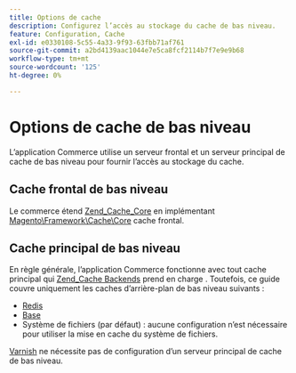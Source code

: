 ```yaml
---
title: Options de cache
description: Configurez l’accès au stockage du cache de bas niveau.
feature: Configuration, Cache
exl-id: e0330108-5c55-4a33-9f93-63fbb71af761
source-git-commit: a2bd4139aac1044e7e5ca8fcf2114b7f7e9e9b68
workflow-type: tm+mt
source-wordcount: '125'
ht-degree: 0%

---
```


# Options de cache de bas niveau

L’application Commerce utilise un serveur frontal et un serveur principal de cache de bas niveau pour fournir l’accès au stockage du cache.

## Cache frontal de bas niveau

Le commerce étend [Zend_Cache_Core](https://framework.zend.com/manual/1.12/en/zend.cache.frontends.html) en implémentant [Magento\Framework\Cache\Core](https://github.com/magento/magento2/blob/2.4/lib/internal/Magento/Framework/Cache/Core.php) cache frontal.

## Cache principal de bas niveau

En règle générale, l’application Commerce fonctionne avec tout cache principal qui [Zend_Cache Backends](https://framework.zend.com/manual/1.12/en/zend.cache.backends.html) prend en charge . Toutefois, ce guide couvre uniquement les caches d’arrière-plan de bas niveau suivants :

- [Redis](config-redis.md)
- [Base](https://developer.adobe.com/commerce/php/development/cache/partial/database-caching/)
- Système de fichiers (par défaut) : aucune configuration n’est nécessaire pour utiliser la mise en cache du système de fichiers.

[Varnish](config-varnish.md) ne nécessite pas de configuration d’un serveur principal de cache de bas niveau.
